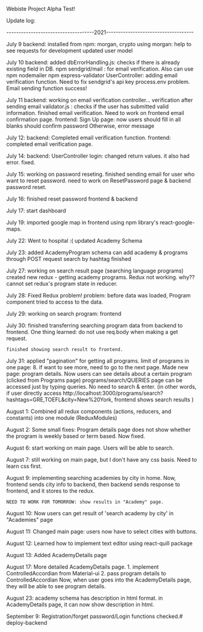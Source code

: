 Webiste Project Alpha Test!

Update log:

------------------------------------2021------------------------------------

July 9
backend:
    installed from npm: morgan, crypto
    using morgan: help to see requests for development
    updated user model


July 10
backend:
    added dbErrorHandling.js:  checks if there is already existing field in DB.
    npm sendgrid/mail : for email verification. Also can use npm nodemailer
    npm express-validator
    UserController: adding email verification function. Need to fix sendgrid's api key process.env problem.
    Email sending function success! 

July 11
backend:
    working on email verification controller... verification after sending email
    validator.js : checks if the user has submitted valid information.
    finished email verification. Need to work on frontend email confirmation page.
frontend:
    Sign Up page: now users should fill in all blanks
                            should confirm password
                    Otherwise, error message

July 12: 
    backend:
        Completed email verification function. 
    frontend:
        completed email verification page.

July 14:
    backend: 
        UserController login: changed return values. it also had error. fixed.

July 15:
    working on password reseting. finished sending email for user who want to reset password.
    need to work on ResetPassword page & backend password reset.

July 16:
    finished reset password frontend & backend

July 17:
    start dashboard

July 19:
    imported google map in frontend using npm library's react-google-maps.

July 22:
    Went to hospital :(
    updated Academy Schema

July 23:
    added AcademyProgram schema
    can add academy & programs through POST request
    search by hashtag finished

July 27:
    working on search result page (searching language programs)
    created new redux - getting academy programs. Redux not working.
    why?? cannot set redux's program state in reducer.

July 28:
    Fixed Redux problem!
    problem: before data was loaded, Program component tried to access to the data.

July 29:
    working on search program: frontend

July 30:
    finished transferring searching program data from backend to frontend. 
    One thing learned: do not use req.body when making a get request.

    finished showing search result to frontend.

July 31:
    applied "pagination" for getting all programs. limit of programs in one page: 8. if want to see more, need to go to the next page.
    Made new page: program details. Now users can see details about a certain program (clicked from Programs page)
    programs/search/QUERIES page can be accessed just by typing queries. No need to search & enter. (in other words, if user directly access http://localhost:3000/programs/search?hashtags=GRE,TOEFL&city=New%20York, frontend shows search results )

August 1:
    Combined all redux components (actions, reducers, and constants) into one module (ReduxModules)

August 2:
    Some small fixes: Program details page does not show whether the program is weekly based or term based. Now fixed.

August 6:
    start working on main page. Users will be able to search.

August 7:
    still working on main page, but I don't have any css basis. Need to learn css first.

August 9:
    implementing searching academies by city in home. Now, frontend sends city info to backend, then backend sends response to frontend, and it stores to the redux.

    NEED TO WORK FOR TOMORROW: show results in "Academy" page.

August 10:
    Now users can get result of 'search academy by city' in "Academies" page

August 11:
    Changed main page: users now have to select cities with buttons.

August 12:
    Learned how to implement text editor using react-quill package

August 13:
    Added AcademyDetails page 


August 17:
    More detailed AcademyDetails page. 
        1. implement ControlledAccordian from Material-ui
        2. pass program details to ControlledAccordian
    Now, when user goes into the AcademyDetails page, they will be able to see program details.

August 23:
    academy schema has description in html format. in AcademyDetails page, it can now show description in html. 

September 9:
    Registration/forget password/Login functions checked.#   d e p l o y - b a c k e n d  
 
